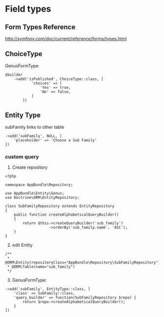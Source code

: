 # Field types
## Form Types Reference
http://symfony.com/doc/current/reference/forms/types.html

## ChoiceType
GenusFormType:
```
$builder
    ->add('isPublished', ChoiceType::class, [
            'choices' => [
                'Yes' => true,
                'No' => false,
            ]
        ])
```
## Entity Type
subFamily links to other table
```
->add('subFamily', NULL, [
    'placeholder' => 'Choose a Sub Family'
])
```

### custom query
1. Create repository
```
<?php

namespace AppBundle\Repository;

use AppBundle\Entity\Genus;
use Doctrine\ORM\EntityRepository;

class SubFamilyRepository extends EntityRepository
{
    public function createAlphabeticalQueryBuilder()
    {
        return $this->createQueryBuilder('sub_family')
                    ->orderBy('sub_family.name', 'ASC');
    }
}

```
2. edit Entity
```
/**
 * @ORM\Entity(repositoryClass="AppBundle\Repository\SubFamilyRepository")
 * @ORM\Table(name="sub_family")
 */
```
3. GenusFormType:
```
->add('subFamily', EntityType::class, [
    'class' => SubFamily::class,
    'query_builder' => function(SubFamilyRepository $repo) {
        return $repo->createAlphabeticalQueryBuilder();
    }
])
```

